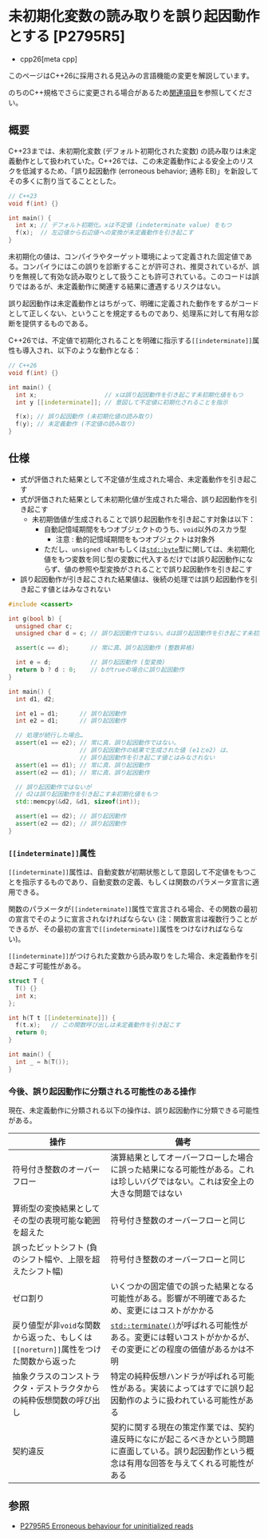 # 未初期化変数の読み取りを誤り起因動作とする [P2795R5]
* cpp26[meta cpp]

<!-- start lang caution -->

このページはC++26に採用される見込みの言語機能の変更を解説しています。

のちのC++規格でさらに変更される場合があるため[関連項目](#relative-page)を参照してください。

<!-- last lang caution -->

## 概要
C++23までは、未初期化変数 (デフォルト初期化された変数) の読み取りは未定義動作として扱われていた。C++26では、この未定義動作による安全上のリスクを低減するため、「誤り起因動作 (erroneous behavior; 通称 EB)」を新設してその多くに割り当てることとした。

```cpp example
// C++23
void f(int) {}

int main() {
  int x; // デフォルト初期化。xは不定値 (indeterminate value) をもつ
  f(x);  // 左辺値から右辺値への変換が未定義動作を引き起こす
}
```

未初期化の値は、コンパイラやターゲット環境によって定義された固定値である。コンパイラにはこの誤りを診断することが許可され、推奨されているが、誤りを無視して有効な読み取りとして扱うことも許可されている。このコードは誤りではあるが、未定義動作に関連する結果に遭遇するリスクはない。

誤り起因動作は未定義動作とはちがって、明確に定義された動作をするがコードとして正しくない、ということを規定するものであり、処理系に対して有用な診断を提供するものである。

C++26では、不定値で初期化されることを明確に指示する`[[indeterminate]]`属性も導入され、以下のような動作となる：

```cpp example
// C++26
void f(int) {}

int main() {
  int x;                   // xは誤り起因動作を引き起こす未初期化値をもつ
  int y [[indeterminate]]; // 意図して不定値に初期化されることを指示

  f(x); // 誤り起因動作 (未初期化値の読み取り)
  f(y); // 未定義動作 (不定値の読み取り)
}
```


## 仕様
- 式が評価された結果として不定値が生成された場合、未定義動作を引き起こす
- 式が評価された結果として未初期化値が生成された場合、誤り起因動作を引き起こす
    - 未初期価値が生成されることで誤り起因動作を引き起こす対象は以下：
        - 自動記憶域期間をもつオブジェクトのうち、`void`以外のスカラ型
            - 注意 : 動的記憶域期間をもつオブジェクトは対象外
        - ただし、`unsigned char`もしくは[`std::byte`](/reference/cstddef/byte.md)型に関しては、未初期化値をもつ変数を同じ型の変数に代入するだけでは誤り起因動作にならず、値の参照や型変換がされることで誤り起因動作を引き起こす
- 誤り起因動作が引き起こされた結果値は、後続の処理では誤り起因動作を引き起こす値とはみなされない

```cpp example
#include <cassert>

int g(bool b) {
  unsigned char c;
  unsigned char d = c; // 誤り起因動作ではない。dは誤り起因動作を引き起こす未初期化値をもつ

  assert(c == d);      // 常に真、誤り起因動作 (整数昇格)

  int e = d;           // 誤り起因動作 (型変換)
  return b ? d : 0;    // bがtrueの場合に誤り起因動作
}

int main() {
  int d1, d2;

  int e1 = d1;      // 誤り起因動作
  int e2 = d1;      // 誤り起因動作

  // 処理が続行した場合…
  assert(e1 == e2); // 常に真、誤り起因動作ではない。
                    // 誤り起因動作の結果で生成された値 (e1とe2) は、
                    // 誤り起因動作を引き起こす値とはみなされない
  assert(e1 == d1); // 常に真、誤り起因動作
  assert(e2 == d1); // 常に真、誤り起因動作

  // 誤り起因動作ではないが
  // d2は誤り起因動作を引き起こす未初期化値をもつ
  std::memcpy(&d2, &d1, sizeof(int));

  assert(e1 == d2); // 誤り起因動作
  assert(e2 == d2); // 誤り起因動作
}
```

### `[[indeterminate]]`属性
`[[indeterminate]]`属性は、自動変数が初期状態として意図して不定値をもつことを指示するものであり、自動変数の定義、もしくは関数のパラメータ宣言に適用できる。

関数のパラメータが`[[indeterminate]]`属性で宣言される場合、その関数の最初の宣言でそのように宣言されなければならない (注：関数宣言は複数行うことができるが、その最初の宣言で`[[indeterminate]]`属性をつけなければならない)。

`[[indeterminate]]`がつけられた変数から読み取りをした場合、未定義動作を引き起こす可能性がある。

```cpp example
struct T {
  T() {}
  int x;
};

int h(T t [[indeterminate]]) {
  f(t.x);   // この関数呼び出しは未定義動作を引き起こす
  return 0;
}

int main() {
  int _ = h(T());
}
```

### 今後、誤り起因動作に分類される可能性のある操作

現在、未定義動作に分類される以下の操作は、誤り起因動作に分類できる可能性がある。

| 操作 | 備考 |
|------|------|
| 符号付き整数のオーバーフロー | 演算結果としてオーバーフローした場合に誤った結果になる可能性がある。これは珍しいバグではない。これは安全上の大きな問題ではない |
| 算術型の変換結果としてその型の表現可能な範囲を超えた | 符号付き整数のオーバーフローと同じ |
| 誤ったビットシフト (負のシフト幅や、上限を超えたシフト幅) | 符号付き整数のオーバーフローと同じ |
| ゼロ割り | いくつかの固定値での誤った結果となる可能性がある。影響が不明確であるため、変更にはコストがかかる |
| 戻り値型が非`void`な関数から返った、もしくは`[[noreturn]]`属性をつけた関数から返った | [`std::terminate()`](/reference/exception/terminate.md)が呼ばれる可能性がある。変更には軽いコストがかかるが、その変更にどの程度の価値があるかは不明 |
| 抽象クラスのコンストラクタ・デストラクタからの純粋仮想関数の呼び出し | 特定の純粋仮想ハンドラが呼ばれる可能性がある。実装によってはすでに誤り起因動作のように扱われている可能性がある |
| 契約違反 | 契約に関する現在の策定作業では、契約違反時になにが起こるべきかという問題に直面している。誤り起因動作という概念は有用な回答を与えてくれる可能性がある |



## 参照
- [P2795R5 Erroneous behaviour for uninitialized reads](https://open-std.org/jtc1/sc22/wg21/docs/papers/2024/p2795r5.html)
